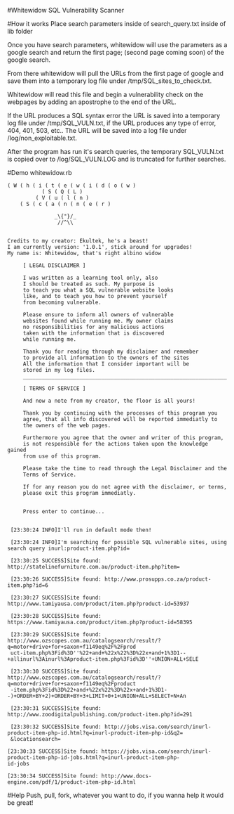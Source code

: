 ﻿#Whitewidow SQL Vulnerability Scanner

#How it works
Place search parameters inside of search_query.txt inside of lib folder

Once you have search parameters, whitewidow will use the parameters as a google search and return the first page;
(second page coming soon) of the google search.

From there whitewidow will pull the URLs from the first page of google and save them into a temporary log file under
/tmp/SQL_sites_to_check.txt.

Whitewidow will read this file and begin a vulnerability check on the webpages by adding an apostrophe to the end of
the URL.

If the URL produces a SQL syntax error the URL is saved into a temporary log file under /tmp/SQL_VULN.txt, if the URL
produces any type of error, 404, 401, 503, etc.. The URL will be saved into a log file under /log/non_exploitable.txt.

After the program has run it's search queries, the temporary SQL_VULN.txt is copied over to /log/SQL_VULN.LOG and is
truncated for further searches.

#Demo
whitewidow.rb

    ( W ( h ( i ( t ( e ( w ( i ( d ( o ( w )
               ( S ( Q ( L )
             ( V ( u ( l ( n )
        ( S ( c ( a ( n ( n ( e ( r )

                   _\{"}/_
                    //^\\


    Credits to my creator: Ekultek, he's a beast!
    I am currently version: '1.0.1', stick around for upgrades!
    My name is: Whitewidow, that's right albino widow

         [ LEGAL DISCLAIMER ]

         I was written as a learning tool only, also
         I should be treated as such. My purpose is
         to teach you what a SQL vulnerable website looks
         like, and to teach you how to prevent yourself
         from becoming vulnerable.

         Please ensure to inform all owners of vulnerable
         websites found while running me. My owner claims
         no responsibilities for any malicious actions
         taken with the information that is discovered
         while running me.

         Thank you for reading through my disclaimer and remember
         to provide all information to the owners of the sites
         All the information that I consider important will be
         stored in my log files.
         _________________________________________________________________

         [ TERMS OF SERVICE ]

         And now a note from my creator, the floor is all yours!

         Thank you by continuing with the processes of this program you
         agree, that all info discovered will be reported immediatly to
         the owners of the web pages.

         Furthermore you agree that the owner and writer of this program,
         is not responsible for the actions taken upon the knowledge gained
         from use of this program.

         Please take the time to read through the Legal Disclaimer and the
         Terms of Service.

         If for any reason you do not agree with the disclaimer, or terms,
         please exit this program immediatly.


         Press enter to continue...


     [23:30:24 INFO]I'll run in default mode then!

     [23:30:24 INFO]I'm searching for possible SQL vulnerable sites, using search query inurl:product-item.php?id=

     [23:30:25 SUCCESS]Site found: http://statelinefurniture.com.au/product-item.php?item=

     [23:30:26 SUCCESS]Site found: http://www.prosupps.co.za/product-item.php?id=6

     [23:30:27 SUCCESS]Site found: http://www.tamiyausa.com/product/item.php?product-id=53937

     [23:30:28 SUCCESS]Site found: https://www.tamiyausa.com/product/item.php?product-id=58395

     [23:30:29 SUCCESS]Site found: http://www.ozscopes.com.au/catalogsearch/result/?q=motor+drive+for+saxon+f1149eq%2F%2Fprod
     uct-item.php%3Fid%3D''%22+and+%22x%22%3D%22x+and+1%3D1--+allinurl%3Ainurl%3Aproduct-item.php%3Fid%3D''+UNION+ALL+SELE

     [23:30:30 SUCCESS]Site found: http://www.ozscopes.com.au/catalogsearch/result/?q=motor+drive+for+saxon+f1149eq%2Fproduct
     -item.php%3Fid%3D%22+and+%22x%22%3D%22x+and+1%3D1--)+ORDER+BY+2)+ORDER+BY+3+LIMIT+0+1+UNION+ALL+SELECT+N+An

     [23:30:31 SUCCESS]Site found: http://www.zoodigitalpublishing.com/product-item.php?id=291

     [23:30:32 SUCCESS]Site found: http://jobs.visa.com/search/inurl-product-item-php-id.html?q=inurl-product-item-php-id&q2=
     &locationsearch=

    [23:30:33 SUCCESS]Site found: https://jobs.visa.com/search/inurl-product-item-php-id-jobs.html?q=inurl-product-item-php-
    id-jobs

    [23:30:34 SUCCESS]Site found: http://www.docs-engine.com/pdf/1/product-item-php-id.html

#Help
Push, pull, fork, whatever you want to do, if you wanna help it would be great!

